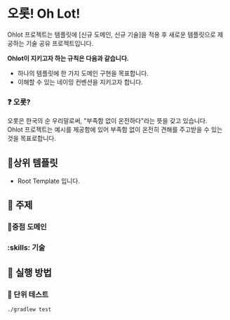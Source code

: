 # 오롯! Oh Lot!

Ohlot 프로젝트는 템플릿에 [신규 도메인, 신규 기술]을 적용 후 새로운 템플릿으로 제공하는 기술 공유 프로젝트입니다.

**Ohlot이 지키고자 하는 규칙은 다음과 같습니다.**
- 하나의 템플릿에 한 가지 도메인 구현을 목표합니다.
- 이해할 수 있는 네이밍 컨벤션을 지키고자 합니다.

### :question: 오롯?
오롯은 한국의 순 우리말로써, "부족함 없이 온전하다"라는 뜻을 갖고 있습니다.  
Ohlot 프로젝트는 예시를 제공함에 있어 부족함 없이 온전히 견해를 주고받을 수 있는 것을 목표로합니다.

## 🎩상위 템플릿
- Root Template 입니다.

## 🔖 주제

### 🗼중점 도메인

### :skills: 기술

## :running: 실행 방법

### :ant: 단위 테스트

```shell
./gradlew test
```
